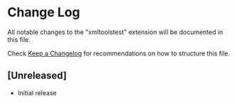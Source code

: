 # Change Log

All notable changes to the "xmltoolstest" extension will be documented in this file.

Check [Keep a Changelog](http://keepachangelog.com/) for recommendations on how to structure this file.

## [Unreleased]

- Initial release